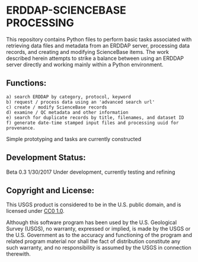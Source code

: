 ERDDAP-SCIENCEBASE PROCESSING
===============================
This repository contains Python files to perform basic tasks associated with retrieving data files and metadata from an ERDDAP server, processing data records, and creating and modifying ScienceBase items. The work described herein attempts to strike a balance between using an ERDDAP server directly and working mainly within a Python environment.


Functions:
-----------
    a) search ERDDAP by category, protocol, keyword         
    b) request / process data using an 'advanced search url'
    c) create / modify ScienceBase records
    d) examine / QC metadata and other information
    e) search for duplicate records by title, filenames, and dataset ID
    f) generate date-time stamped input files and processing uuid for provenance.

  Simple prototyping and tasks are currently constructed


Development Status:
-------------------
Beta 0.3 1/30/2017
Under development, currently testing and refining


Copyright and License:
---------------------
This USGS product is considered to be in the U.S. public domain, and is licensed under
[CC0 1.0](https://creativecommons.org/publicdomain/zero/1.0/).

Although this software program has been used by the U.S. Geological Survey (USGS), no warranty, expressed or implied,
is made by the USGS or the U.S. Government as to the accuracy and functioning of the program and related program
material nor shall the fact of distribution constitute any such warranty, and no responsibility is assumed by the
USGS in connection therewith.
